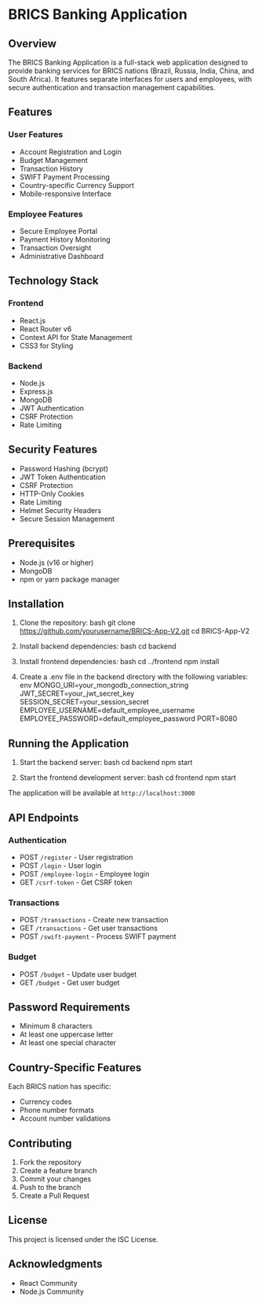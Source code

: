 # BRICS Banking Application

## Overview
The BRICS Banking Application is a full-stack web application designed to provide banking services for BRICS nations (Brazil, Russia, India, China, and South Africa). It features separate interfaces for users and employees, with secure authentication and transaction management capabilities.

## Features

### User Features
- Account Registration and Login
- Budget Management
- Transaction History
- SWIFT Payment Processing
- Country-specific Currency Support
- Mobile-responsive Interface

### Employee Features
- Secure Employee Portal
- Payment History Monitoring
- Transaction Oversight
- Administrative Dashboard

## Technology Stack

### Frontend
- React.js
- React Router v6
- Context API for State Management
- CSS3 for Styling

### Backend
- Node.js
- Express.js
- MongoDB
- JWT Authentication
- CSRF Protection
- Rate Limiting

## Security Features
- Password Hashing (bcrypt)
- JWT Token Authentication
- CSRF Protection
- HTTP-Only Cookies
- Rate Limiting
- Helmet Security Headers
- Secure Session Management

## Prerequisites
- Node.js (v16 or higher)
- MongoDB
- npm or yarn package manager

## Installation

1. Clone the repository:
   bash
git clone https://github.com/yourusername/BRICS-App-V2.git
cd BRICS-App-V2

2. Install backend dependencies:
   bash
cd backend

3. Install frontend dependencies:
   bash
cd ../frontend
npm install

4. Create a .env file in the backend directory with the following variables:
   env
MONGO_URI=your_mongodb_connection_string
JWT_SECRET=your_jwt_secret_key
SESSION_SECRET=your_session_secret
EMPLOYEE_USERNAME=default_employee_username
EMPLOYEE_PASSWORD=default_employee_password
PORT=8080

## Running the Application

1. Start the backend server:
   bash
cd backend
npm start

2. Start the frontend development server:
   bash
cd frontend
npm start

The application will be available at `http://localhost:3000`

## API Endpoints

### Authentication
- POST `/register` - User registration
- POST `/login` - User login
- POST `/employee-login` - Employee login
- GET `/csrf-token` - Get CSRF token

### Transactions
- POST `/transactions` - Create new transaction
- GET `/transactions` - Get user transactions
- POST `/swift-payment` - Process SWIFT payment

### Budget
- POST `/budget` - Update user budget
- GET `/budget` - Get user budget

## Password Requirements
- Minimum 8 characters
- At least one uppercase letter
- At least one special character

## Country-Specific Features
Each BRICS nation has specific:
- Currency codes
- Phone number formats
- Account number validations

## Contributing
1. Fork the repository
2. Create a feature branch
3. Commit your changes
4. Push to the branch
5. Create a Pull Request

## License
This project is licensed under the ISC License.

## Acknowledgments
- React Community
- Node.js Community
